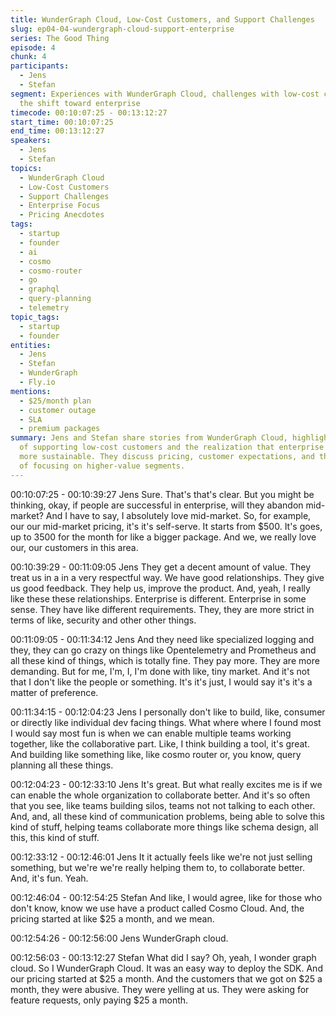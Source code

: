 ```yaml
---
title: WunderGraph Cloud, Low-Cost Customers, and Support Challenges
slug: ep04-04-wundergraph-cloud-support-enterprise
series: The Good Thing
episode: 4
chunk: 4
participants:
  - Jens
  - Stefan
segment: Experiences with WunderGraph Cloud, challenges with low-cost customers, and
  the shift toward enterprise
timecode: 00:10:07:25 - 00:13:12:27
start_time: 00:10:07:25
end_time: 00:13:12:27
speakers:
  - Jens
  - Stefan
topics:
  - WunderGraph Cloud
  - Low-Cost Customers
  - Support Challenges
  - Enterprise Focus
  - Pricing Anecdotes
tags:
  - startup
  - founder
  - ai
  - cosmo
  - cosmo-router
  - go
  - graphql
  - query-planning
  - telemetry
topic_tags:
  - startup
  - founder
entities:
  - Jens
  - Stefan
  - WunderGraph
  - Fly.io
mentions:
  - $25/month plan
  - customer outage
  - SLA
  - premium packages
summary: Jens and Stefan share stories from WunderGraph Cloud, highlighting the difficulties
  of supporting low-cost customers and the realization that enterprise customers are
  more sustainable. They discuss pricing, customer expectations, and the importance
  of focusing on higher-value segments.
---
```


00:10:07:25 - 00:10:39:27
Jens
Sure. That's that's clear. But you might be thinking, okay, if people are successful in enterprise,
will they abandon mid-market? And I have to say, I absolutely love mid-market. So, for example,
our our mid-market pricing, it's it's self-serve. It starts from $500. It's goes, up to 3500 for the
month for like a bigger package. And we, we really love our, our customers in this area.

00:10:39:29 - 00:11:09:05
Jens
They get a decent amount of value. They treat us in a in a very respectful way. We have good
relationships. They give us good feedback. They help us, improve the product. And, yeah, I
really like these these relationships. Enterprise is different. Enterprise in some sense. They have
like different requirements. They, they are more strict in terms of like, security and other other
things.

00:11:09:05 - 00:11:34:12
Jens
And they need like specialized logging and they, they can go crazy on things like Opentelemetry
and Prometheus and all these kind of things, which is totally fine. They pay more. They are
more demanding. But for me, I'm, I, I'm done with like, tiny market. And it's not that I don't like
the people or something. It's it's just, I would say it's it's a matter of preference.

00:11:34:15 - 00:12:04:23
Jens
I personally don't like to build, like, consumer or directly like individual dev facing things. What
where where I found most I would say most fun is when we can enable multiple teams working
together, like the collaborative part. Like, I think building a tool, it's great. And building like
something like, like cosmo router or, you know, query planning all these things.

00:12:04:23 - 00:12:33:10
Jens
It's great. But what really excites me is if we can enable the whole organization to collaborate
better. And it's so often that you see, like teams building silos, teams not not talking to each
other. And, and, all these kind of communication problems, being able to solve this kind of stuff,
helping teams collaborate more things like schema design, all this, this kind of stuff.

00:12:33:12 - 00:12:46:01
Jens
It it actually feels like we're not just selling something, but we're we're really helping them to, to
collaborate better. And, it's fun. Yeah.

00:12:46:04 - 00:12:54:25
Stefan
And like, I would agree, like for those who don't know, know we use have a product called
Cosmo Cloud. And, the pricing started at like $25 a month, and we mean.

00:12:54:26 - 00:12:56:00
Jens
WunderGraph cloud.

00:12:56:03 - 00:13:12:27
Stefan
What did I say? Oh, yeah, I wonder graph cloud. So I WunderGraph Cloud. It was an easy way
to deploy the SDK. And our pricing started at $25 a month. And the customers that we got on
$25 a month, they were abusive. They were yelling at us. They were asking for feature requests,
only paying $25 a month.